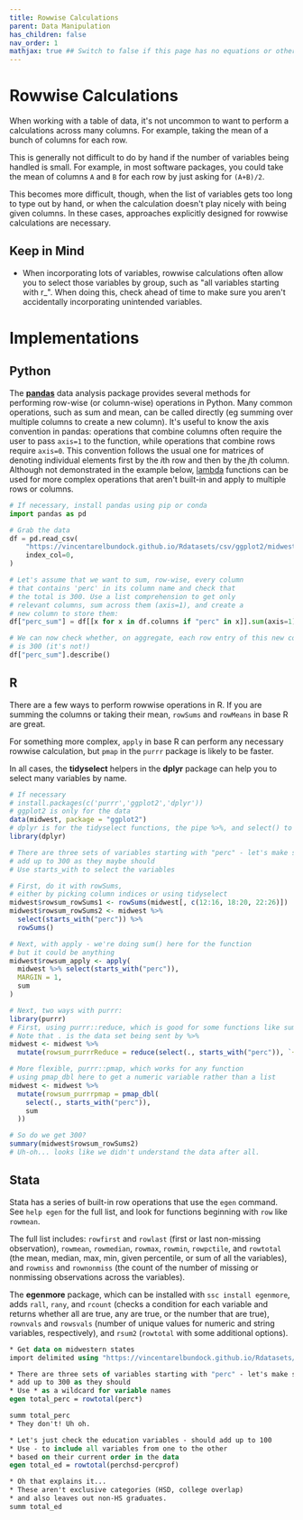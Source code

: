 ```yaml
---
title: Rowwise Calculations
parent: Data Manipulation
has_children: false
nav_order: 1
mathjax: true ## Switch to false if this page has no equations or other math rendering.
---
```


# Rowwise Calculations

When working with a table of data, it's not uncommon to want to perform a calculations across many columns. For example, taking the mean of a bunch of columns for each row.

This is generally not difficult to do by hand if the number of variables being handled is small. For example, in most software packages, you could take the mean of columns `A` and `B` for each row by just asking for `(A+B)/2`.

This becomes more difficult, though, when the list of variables gets too long to type out by hand, or when the calculation doesn't play nicely with being given columns. In these cases, approaches explicitly designed for rowwise calculations are necessary.

## Keep in Mind

- When incorporating lots of variables, rowwise calculations often allow you to select those variables by group, such as "all variables starting with r_". When doing this, check ahead of time to make sure you aren't accidentally incorporating unintended variables.

# Implementations

## Python

The [**pandas**](https://pandas.pydata.org/) data analysis package provides several methods for performing row-wise (or column-wise) operations in Python. Many common operations, such as sum and mean, can be called directly (eg summing over multiple columns to create a new column). It's useful to know the axis convention in pandas: operations that combine columns often require the user to pass `axis=1` to the function, while operations that combine rows require `axis=0`. This convention follows the usual one for matrices of denoting individual elements first by the *i*th row and then by the *j*th column.
Although not demonstrated in the example below, [lambda](https://www.analyticsvidhya.com/blog/2020/03/what-are-lambda-functions-in-python/) functions can be used for more complex operations that aren't built-in and apply to multiple rows or columns.

```python
# If necessary, install pandas using pip or conda
import pandas as pd

# Grab the data
df = pd.read_csv(
    "https://vincentarelbundock.github.io/Rdatasets/csv/ggplot2/midwest.csv",
    index_col=0,
)

# Let's assume that we want to sum, row-wise, every column
# that contains 'perc' in its column name and check that
# the total is 300. Use a list comprehension to get only
# relevant columns, sum across them (axis=1), and create a
# new column to store them:
df["perc_sum"] = df[[x for x in df.columns if "perc" in x]].sum(axis=1)

# We can now check whether, on aggregate, each row entry of this new column
# is 300 (it's not!)
df["perc_sum"].describe()

```

## R

There are a few ways to perform rowwise operations in R. If you are summing the columns or taking their mean, `rowSums` and `rowMeans` in base R are great.

For something more complex, `apply` in base R can perform any necessary rowwise calculation, but `pmap` in the `purrr` package is likely to be faster.

In all cases, the **tidyselect** helpers in the **dplyr** package can help you to select many variables by name.

```r
# If necessary
# install.packages(c('purrr','ggplot2','dplyr'))
# ggplot2 is only for the data
data(midwest, package = "ggplot2")
# dplyr is for the tidyselect functions, the pipe %>%, and select() to pick columns
library(dplyr)

# There are three sets of variables starting with "perc" - let's make sure they
# add up to 300 as they maybe should
# Use starts_with to select the variables

# First, do it with rowSums,
# either by picking column indices or using tidyselect
midwest$rowsum_rowSums1 <- rowSums(midwest[, c(12:16, 18:20, 22:26)])
midwest$rowsum_rowSums2 <- midwest %>%
  select(starts_with("perc")) %>%
  rowSums()

# Next, with apply - we're doing sum() here for the function
# but it could be anything
midwest$rowsum_apply <- apply(
  midwest %>% select(starts_with("perc")),
  MARGIN = 1,
  sum
)

# Next, two ways with purrr:
library(purrr)
# First, using purrr::reduce, which is good for some functions like summing
# Note that . is the data set being sent by %>%
midwest <- midwest %>%
  mutate(rowsum_purrrReduce = reduce(select(., starts_with("perc")), `+`))

# More flexible, purrr::pmap, which works for any function
# using pmap_dbl here to get a numeric variable rather than a list
midwest <- midwest %>%
  mutate(rowsum_purrrpmap = pmap_dbl(
    select(., starts_with("perc")),
    sum
  ))

# So do we get 300?
summary(midwest$rowsum_rowSums2)
# Uh-oh... looks like we didn't understand the data after all.
```

## Stata

Stata has a series of built-in row operations that use the `egen` command. See `help egen` for the full list, and look for functions beginning with `row` like `rowmean`.

The full list includes: `rowfirst` and `rowlast` (first or last non-missing observation), `rowmean`, `rowmedian`, `rowmax`, `rowmin`, `rowpctile`, and `rowtotal` (the mean, median, max, min, given percentile, or sum of all the variables), and `rowmiss` and `rownonmiss` (the count of the number of missing or nonmissing observations across the variables).

The **egenmore** package, which can be installed with `ssc install egenmore`, adds `rall`, `rany`, and `rcount` (checks a condition for each variable and returns whether all are true, any are true, or the number that are true), `rownvals` and `rowsvals` (number of unique values for numeric and string variables, respectively), and `rsum2` (`rowtotal` with some additional options).

```stata
* Get data on midwestern states
import delimited using "https://vincentarelbundock.github.io/Rdatasets/csv/ggplot2/midwest.csv"

* There are three sets of variables starting with "perc" - let's make sure they
* add up to 300 as they should
* Use * as a wildcard for variable names
egen total_perc = rowtotal(perc*)

summ total_perc
* They don't! Uh oh.

* Let's just check the education variables - should add up to 100
* Use - to include all variables from one to the other
* based on their current order in the data
egen total_ed = rowtotal(perchsd-percprof)

* Oh that explains it...
* These aren't exclusive categories (HSD, college overlap)
* and also leaves out non-HS graduates.
summ total_ed
```

